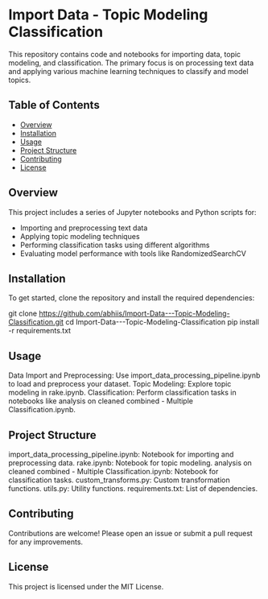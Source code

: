 # Import Data - Topic Modeling Classification

This repository contains code and notebooks for importing data, topic modeling, and classification. The primary focus is on processing text data and applying various machine learning techniques to classify and model topics.

## Table of Contents
- [Overview](#overview)
- [Installation](#installation)
- [Usage](#usage)
- [Project Structure](#project-structure)
- [Contributing](#contributing)
- [License](#license)

## Overview
This project includes a series of Jupyter notebooks and Python scripts for:
- Importing and preprocessing text data
- Applying topic modeling techniques
- Performing classification tasks using different algorithms
- Evaluating model performance with tools like RandomizedSearchCV

## Installation
To get started, clone the repository and install the required dependencies:

git clone https://github.com/abhiis/Import-Data---Topic-Modeling-Classification.git
cd Import-Data---Topic-Modeling-Classification
pip install -r requirements.txt


## Usage
Data Import and Preprocessing: Use import_data_processing_pipeline.ipynb to load and preprocess your dataset.
Topic Modeling: Explore topic modeling in rake.ipynb.
Classification: Perform classification tasks in notebooks like analysis on cleaned combined - Multiple Classification.ipynb.

## Project Structure
import_data_processing_pipeline.ipynb: Notebook for importing and preprocessing data.
rake.ipynb: Notebook for topic modeling.
analysis on cleaned combined - Multiple Classification.ipynb: Notebook for classification tasks.
custom_transforms.py: Custom transformation functions.
utils.py: Utility functions.
requirements.txt: List of dependencies.

## Contributing
Contributions are welcome! Please open an issue or submit a pull request for any improvements.

## License
This project is licensed under the MIT License.
